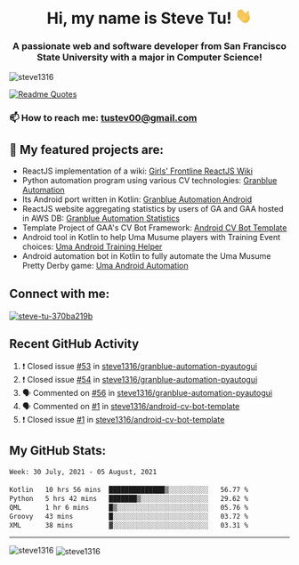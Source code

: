 <h1 align="center">Hi, my name is Steve Tu! <img src="wave.gif" alt="Wave" width="30px" /></h1>
<h3 align="center">A passionate web and software developer from San Francisco State University with a major in Computer Science!</h3>

<p align="left"> <img src="https://komarev.com/ghpvc/?username=steve1316&label=Profile%20views&color=0e75b6&style=flat" alt="steve1316" /> </p>

[![Readme Quotes](https://quotes-github-readme.vercel.app/api?type=horizontal)](https://github.com/piyushsuthar/github-readme-quotes)

### 📫 How to reach me: **tustev00@gmail.com**

## 🔭 My featured projects are:
- ReactJS implementation of a wiki: [Girls' Frontline ReactJS Wiki](https://github.com/steve1316/gfl-reactjs-wiki)
- Python automation program using various CV technologies: [Granblue Automation](https://github.com/steve1316/granblue-automation-pyautogui)
- Its Android port written in Kotlin: [Granblue Automation Android](https://github.com/steve1316/granblue-automation-android)
- ReactJS website aggregating statistics by users of GA and GAA hosted in AWS DB: [Granblue Automation Statistics](https://github.com/steve1316/granblue-automation-aws-statistics)
- Template Project of GAA's CV Bot Framework: [Android CV Bot Template](https://github.com/steve1316/android-cv-bot-template)
- Android tool in Kotlin to help Uma Musume players with Training Event choices: [Uma Android Training Helper](https://github.com/steve1316/uma-android-training-helper)
- Android automation bot in Kotlin to fully automate the Uma Musume Pretty Derby game: [Uma Android Automation](https://github.com/steve1316/uma-android-automation)

## Connect with me:

<p align="left">
<a href="https://linkedin.com/in/steve-tu-370ba219b" target="blank"><img align="center" src="https://cdn.jsdelivr.net/npm/simple-icons@3.0.1/icons/linkedin.svg" alt="steve-tu-370ba219b" height="30" width="40" /></a>
</p>

## Recent GitHub Activity

<!--START_SECTION:activity-->
1. ❗️ Closed issue [#53](https://github.com/steve1316/granblue-automation-pyautogui/issues/53) in [steve1316/granblue-automation-pyautogui](https://github.com/steve1316/granblue-automation-pyautogui)
2. ❗️ Closed issue [#54](https://github.com/steve1316/granblue-automation-pyautogui/issues/54) in [steve1316/granblue-automation-pyautogui](https://github.com/steve1316/granblue-automation-pyautogui)
3. 🗣 Commented on [#56](https://github.com/steve1316/granblue-automation-pyautogui/issues/56) in [steve1316/granblue-automation-pyautogui](https://github.com/steve1316/granblue-automation-pyautogui)
4. 🗣 Commented on [#1](https://github.com/steve1316/android-cv-bot-template/issues/1) in [steve1316/android-cv-bot-template](https://github.com/steve1316/android-cv-bot-template)
5. ❗️ Closed issue [#1](https://github.com/steve1316/android-cv-bot-template/issues/1) in [steve1316/android-cv-bot-template](https://github.com/steve1316/android-cv-bot-template)
<!--END_SECTION:activity-->

## My GitHub Stats:

<!--START_SECTION:waka-->
```text
Week: 30 July, 2021 - 05 August, 2021

Kotlin   10 hrs 56 mins  ██████████████▒░░░░░░░░░░   56.77 % 
Python   5 hrs 42 mins   ███████▒░░░░░░░░░░░░░░░░░   29.62 % 
QML      1 hr 6 mins     █▒░░░░░░░░░░░░░░░░░░░░░░░   05.76 % 
Groovy   43 mins         █░░░░░░░░░░░░░░░░░░░░░░░░   03.72 % 
XML      38 mins         ▓░░░░░░░░░░░░░░░░░░░░░░░░   03.31 % 
```
<!--END_SECTION:waka-->

---

<p><img align="left" src="https://github-readme-stats.vercel.app/api/top-langs?username=steve1316&show_icons=true&locale=en&layout=compact&theme=radical" alt="steve1316" /></p>

<p>&nbsp;<img align="center" src="https://github-readme-stats.vercel.app/api?username=steve1316&show_icons=true&locale=en&count_private=true&theme=radical" alt="steve1316" /></p>
